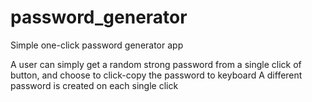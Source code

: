 # password_generator
Simple one-click password generator app

A user can simply get a random strong password from a single click of button, and choose to click-copy the password to keyboard
A different password is created on each single click
